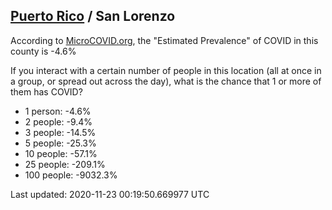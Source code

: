 
## [Puerto Rico](/united-states/puerto-rico) / San Lorenzo

According to [MicroCOVID.org](http://microcovid.org),
the "Estimated Prevalence" of COVID in this county is -4.6%

If you interact with a certain number of people in this location
(all at once in a group, or spread out across the day), what is the chance that
1 or more of them has COVID?

- 1 person: -4.6%
- 2 people: -9.4%
- 3 people: -14.5%
- 5 people: -25.3%
- 10 people: -57.1%
- 25 people: -209.1%
- 100 people: -9032.3%

Last updated: 2020-11-23 00:19:50.669977 UTC
